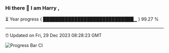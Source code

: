 ### Hi there 👋 I am Harry , 

⏳ Year progress { █████████████████████████████▁ } 99.27 %

---

⏰ Updated on Fri, 29 Dec 2023 08:28:23 GMT

![Progress Bar CI](https://github.com/duykhang68/duykhang68/workflows/Progress%20Bar%20CI/badge.svg)
